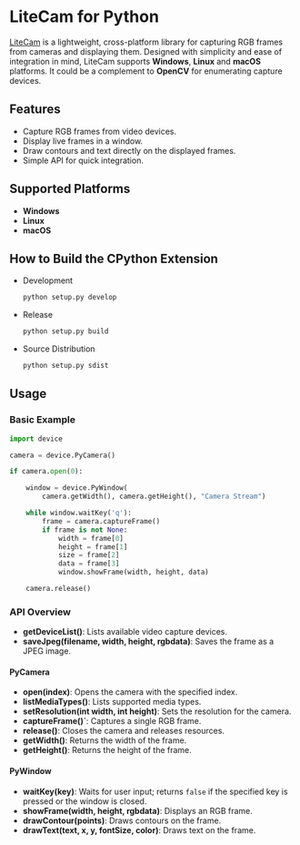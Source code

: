 # LiteCam for Python
[LiteCam](https://github.com/yushulx/cmake-cpp-barcode-qrcode-mrz/tree/main/litecam) is a lightweight, cross-platform library for capturing RGB frames from cameras and displaying them. Designed with simplicity and ease of integration in mind, LiteCam supports **Windows**, **Linux** and **macOS** platforms. It could be a complement to **OpenCV** for enumerating capture devices.

## Features

- Capture RGB frames from video devices.
- Display live frames in a window.
- Draw contours and text directly on the displayed frames.
- Simple API for quick integration.

## Supported Platforms

- **Windows**
- **Linux**
- **macOS**

## How to Build the CPython Extension    
- Development
    
    ```bash
    python setup.py develop
    ```
- Release

    ```bash
    python setup.py build
    ```

- Source Distribution

    ```bash
    python setup.py sdist
    ```

## Usage

### Basic Example

```python
import device

camera = device.PyCamera()

if camera.open(0):

    window = device.PyWindow(
        camera.getWidth(), camera.getHeight(), "Camera Stream")

    while window.waitKey('q'):
        frame = camera.captureFrame()
        if frame is not None:
            width = frame[0]
            height = frame[1]
            size = frame[2]
            data = frame[3]
            window.showFrame(width, height, data)

    camera.release()
```

### API Overview

- **getDeviceList()**: Lists available video capture devices.
- **saveJpeg(filename, width, height, rgbdata)**: Saves the frame as a JPEG image.

#### PyCamera
- **open(index)**: Opens the camera with the specified index.
- **listMediaTypes()**: Lists supported media types.
- **setResolution(int width, int height)**: Sets the resolution for the camera.
- **captureFrame()`**: Captures a single RGB frame.
- **release()**: Closes the camera and releases resources.
- **getWidth()**: Returns the width of the frame.
- **getHeight()**: Returns the height of the frame.

#### PyWindow
- **waitKey(key)**: Waits for user input; returns `false` if the specified key is pressed or the window is closed.
- **showFrame(width, height, rgbdata)**: Displays an RGB frame.
- **drawContour(points)**: Draws contours on the frame.
- **drawText(text, x, y, fontSize, color)**: Draws text on the frame.